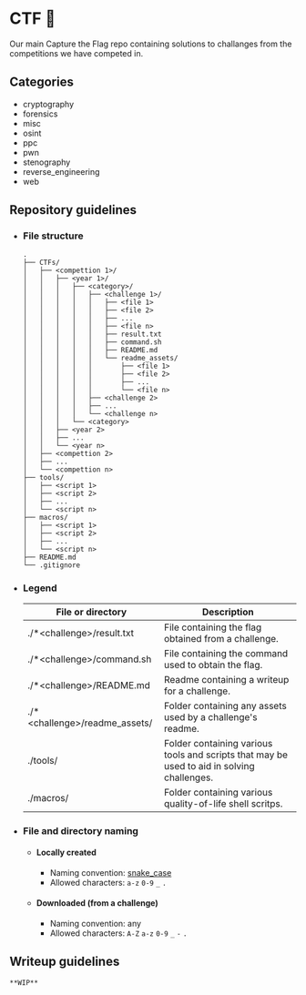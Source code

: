 # CTF 🏁
Our main Capture the Flag repo containing solutions to challanges from the competitions we have competed in.

## Categories
* cryptography
* forensics
* misc
* osint
* ppc
* pwn
* stenography
* reverse_engineering
* web

## Repository guidelines
* ### File structure
    ```
    .
    ├── CTFs/
    │   ├── <compettion 1>/
    │   │   ├── <year 1>/
    │   │   │   ├── <category>/
    │   │   │   │   ├── <challenge 1>/
    │   │   │   │   │   ├── <file 1>
    │   │   │   │   │   ├── <file 2>
    │   │   │   │   │   ├── ...
    │   │   │   │   │   ├── <file n>
    │   │   │   │   │   ├── result.txt
    │   │   │   │   │   ├── command.sh
    │   │   │   │   │   ├── README.md
    │   │   │   │   │   └── readme_assets/
    │   │   │   │   │       ├── <file 1>
    │   │   │   │   │       ├── <file 2>
    │   │   │   │   │       ├── ...
    │   │   │   │   │       └── <file n>
    │   │   │   │   ├── <challenge 2>
    │   │   │   │   ├── ...
    │   │   │   │   └── <challenge n>
    │   │   │   └── <category>
    │   │   ├── <year 2>
    │   │   ├── ...
    │   │   └── <year n>
    │   ├── <compettion 2>
    │   ├── ...
    │   └── <compettion n>
    ├── tools/
    │   ├── <script 1>
    │   ├── <script 2>
    │   ├── ...
    │   └── <script n>
    ├── macros/
    │   ├── <script 1>
    │   ├── <script 2>
    │   ├── ...
    │   └── <script n>
    ├── README.md
    └── .gitignore
    ```

* ### Legend
    |          File or directory          |                                            Description                                           | 
    |-------------------------------------|--------------------------------------------------------------------------------------------------|
    | ./\*\<challenge\>/result.txt        | File containing the flag obtained from a challenge.                                              |
    | ./\*\<challenge\>/command.sh        | File containing the command used to obtain the flag.                                             |
    | ./\*\<challenge\>/README.md         | Readme containing a writeup for a challenge.                                                     |
    | ./\*\<challenge\>/readme_assets/    | Folder containing any assets used by a challenge's readme.                                       |
    | ./tools/                            | Folder containing various tools and scripts that may be used to aid in solving challenges.       |
    | ./macros/                           | Folder containing various quality-of-life shell scritps.                                         |
    
* ### File and directory naming
    * #### Locally created
        * Naming convention: [snake_case](https://en.wikipedia.org/wiki/Snake_case)
        * Allowed characters: `a-z` `0-9` `_` `.`
      
    * #### Downloaded (from a challenge)
        * Naming convention: any
        * Allowed characters: `A-Z` `a-z` `0-9` `_` `-` `.`

## Writeup guidelines
    **WIP**
